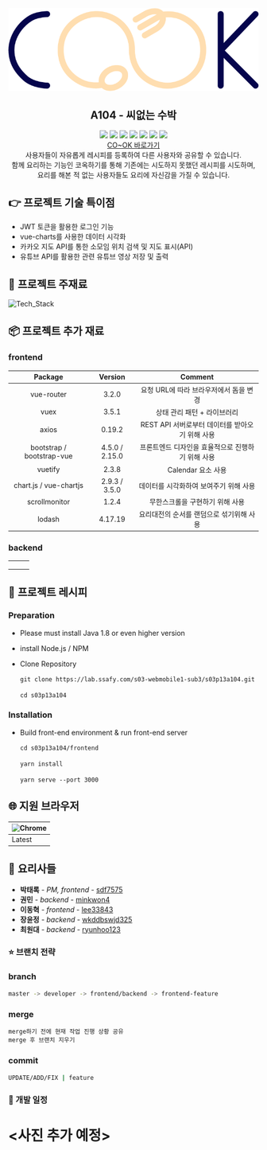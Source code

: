 

![logo](README.assets/CO_OK-logo.png)

<center><h2>A104 - 씨없는 수박</h2></center>

<center>
    <img src="https://img.shields.io/badge/platform-web-green">
    <img src="https://img.shields.io/static/v1.svg?label=&message=Vue&style=flat-square&logo=Vue.js&logoColor=white&color=42b883">
    <img src="https://img.shields.io/badge/framework-spring boot-blue">
    <img src="https://img.shields.io/badge/database-MariaDB-9cf">
    <img src="https://img.shields.io/badge/server-AWS-yellow">
    <img src="https://img.shields.io/badge/language-java%2C javascript-yellowgreen">
    <img src="https://img.shields.io/badge/swagger-valid-brightgreen">
</center>


<center><a href="http://i3a104.p.ssafy.io">CO~OK 바로가기</a></center>

<center>
    사용자들이 자유롭게 레시피를 등록하여 다른 사용자와 공유할 수 있습니다.<br>
    함께 요리하는 기능인 코옥하기를 통해 기존에는 시도하지 못했던 레시피를 시도하며,<br>
    요리를 해본 적 없는 사용자들도 요리에 자신감을 가질 수 있습니다. 
</center>


## :point_right: 프로젝트 기술 특이점

* JWT 토큰을 활용한 로그인 기능
* vue-charts를 사용한 데이터 시각화
* 카카오 지도 API를 통한 소모임 위치 검색 및 지도 표시(API)
* 유튜브 API를 활용한 관련 유튜브 영상 저장 및 출력




## :closed_book: 프로젝트 주재료

![Tech_Stack](frontend/assets/web_stack.png)



## :package: 프로젝트 추가 재료

### frontend

|          Package          |    Version     |                      Comment                      |
| :-----------------------: | :------------: | :-----------------------------------------------: |
|        vue-router         |     3.2.0      |      요청 URL에 따라 브라우저에서 돔을 변경       |
|           vuex            |     3.5.1      |            상태 관리 패턴 + 라이브러리            |
|           axios           |     0.19.2     |  REST API 서버로부터 데이터를 받아오기 위해 사용  |
| bootstrap / bootstrap-vue | 4.5.0 / 2.15.0 | 프론트엔드 디자인을 효율적으로 진행하기 위해 사용 |
|          vuetify          |     2.3.8      |                Calendar 요소 사용                 |
|  chart.js / vue-chartjs   | 2.9.3 / 3.5.0  |      데이터를 시각화하여 보여주기 위해 사용       |
|       scrollmonitor       |     1.2.4      |          무한스크롤을 구현하기 위해 사용          |
|          lodash           |    4.17.19     |     요리대전의 순서를 랜덤으로 섞기위해 사용      |

### backend

|      |      |      |
| ---- | ---- | ---- |
|      |      |      |
|      |      |      |
|      |      |      |



## :cookie: 프로젝트 레시피

### Preparation

- Please must install Java 1.8  or even higher version

- install Node.js / NPM

- Clone Repository

    ```
    git clone https://lab.ssafy.com/s03-webmobile1-sub3/s03p13a104.git
      
    cd s03p13a104
    ```

### Installation

- Build front-end environment & run front-end server

    ```
    cd s03p13a104/frontend
    
    yarn install 
    
    yarn serve --port 3000
    ```



## :globe_with_meridians: 지원 브라우저

| <img width="50" src="https://simpleicons.org/icons/googlechrome.svg" alt="Chrome" /> |
| ------------------------------------------------------------ |
| Latest                                                       |



## :two_men_holding_hands: 요리사들

* **박태록** - *PM, frontend* - [sdf7575](https://lab.ssafy.com/sdf7575)
* **권민** - *backend* - [minkwon4](https://lab.ssafy.com/minkwon4)
* **이동혁** - *frontend* - [lee33843](https://lab.ssafy.com/lee33843)
* **장윤정** - *backend* - [wkddbswjd325](https://lab.ssafy.com/wkddbswjd325)
* **최원대** - *backend* - [ryunhoo123](https://lab.ssafy.com/ryunhoo123)



### :star: 브랜치 전략

### branch

```bash
master -> developer -> frontend/backend -> frontend-feature
```

### merge

```bash
merge하기 전에 현재 작업 진행 상황 공유
merge 후 브랜치 지우기
```

### commit

```bash
UPDATE/ADD/FIX | feature
```



### :calendar: 개발 일정

# <사진 추가 예정>

